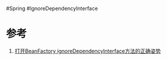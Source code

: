 #Spring #IgnoreDependencyInterface 


# 参考
1. [打开BeanFactory ignoreDependencyInterface方法的正确姿势](https://www.jianshu.com/p/3c7e0608ff1f)